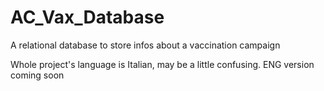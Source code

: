 # AC_Vax_Database


A relational database to store infos about a vaccination campaign

Whole project's language is Italian, may be a little confusing. 
ENG version coming soon

